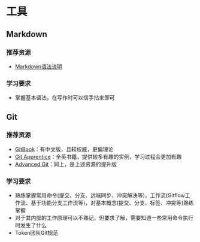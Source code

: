 # 工具

## Markdown

### 推荐资源

* [Markdown语法说明](https://www.appinn.com/markdown/)

### 学习要求

* 掌握基本语法，在写作时可以信手拈来即可

## Git

### 推荐资源

* [GitBook](https://git-scm.com/book/zh/v2)：有中文版，且较权威，更偏理论
* [Git Apprentice](https://www.raywenderlich.com/books/git-apprentice/v1.1)：全英书籍，提供较多有趣的实例，学习过程会更加有趣
* [Advanced Git](https://www.raywenderlich.com/books/advanced-git/v1.0)：同上，是上述资源的提升版

### 学习要求

* 熟练掌握常用命令(提交、分支、远端同步、冲突解决等)，工作流(Gitflow工作流、基于功能分支工作流等)，对基本概念(提交、分支、标签、冲突等)熟练掌握
* 对于其内部的工作原理可以不熟记，但要求了解，需要知道一些常用命令执行时发生了什么
* Token团队Git规范